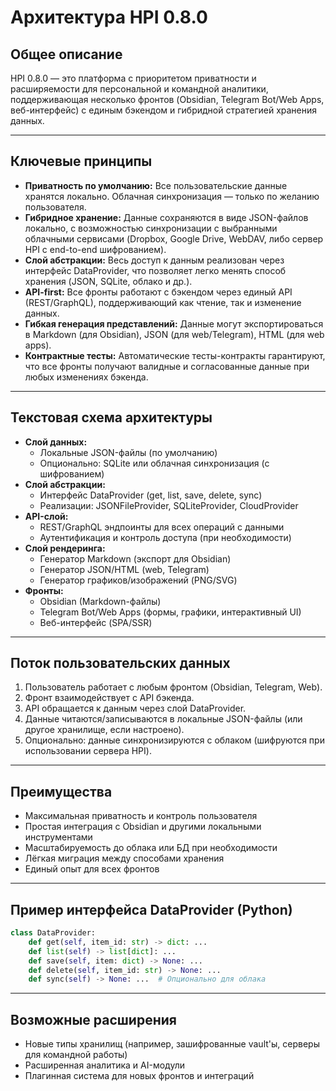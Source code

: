 # Архитектура HPI 0.8.0

## Общее описание
HPI 0.8.0 — это платформа с приоритетом приватности и расширяемости для персональной и командной аналитики, поддерживающая несколько фронтов (Obsidian, Telegram Bot/Web Apps, веб-интерфейс) с единым бэкендом и гибридной стратегией хранения данных.

---

## Ключевые принципы
- **Приватность по умолчанию:** Все пользовательские данные хранятся локально. Облачная синхронизация — только по желанию пользователя.
- **Гибридное хранение:** Данные сохраняются в виде JSON-файлов локально, с возможностью синхронизации с выбранными облачными сервисами (Dropbox, Google Drive, WebDAV, либо сервер HPI с end-to-end шифрованием).
- **Слой абстракции:** Весь доступ к данным реализован через интерфейс DataProvider, что позволяет легко менять способ хранения (JSON, SQLite, облако и др.).
- **API-first:** Все фронты работают с бэкендом через единый API (REST/GraphQL), поддерживающий как чтение, так и изменение данных.
- **Гибкая генерация представлений:** Данные могут экспортироваться в Markdown (для Obsidian), JSON (для web/Telegram), HTML (для web apps).
- **Контрактные тесты:** Автоматические тесты-контракты гарантируют, что все фронты получают валидные и согласованные данные при любых изменениях бэкенда.

---

## Текстовая схема архитектуры

- **Слой данных:**
    - Локальные JSON-файлы (по умолчанию)
    - Опционально: SQLite или облачная синхронизация (с шифрованием)
- **Слой абстракции:**
    - Интерфейс DataProvider (get, list, save, delete, sync)
    - Реализации: JSONFileProvider, SQLiteProvider, CloudProvider
- **API-слой:**
    - REST/GraphQL эндпоинты для всех операций с данными
    - Аутентификация и контроль доступа (при необходимости)
- **Слой рендеринга:**
    - Генератор Markdown (экспорт для Obsidian)
    - Генератор JSON/HTML (web, Telegram)
    - Генератор графиков/изображений (PNG/SVG)
- **Фронты:**
    - Obsidian (Markdown-файлы)
    - Telegram Bot/Web Apps (формы, графики, интерактивный UI)
    - Веб-интерфейс (SPA/SSR)

---

## Поток пользовательских данных
1. Пользователь работает с любым фронтом (Obsidian, Telegram, Web).
2. Фронт взаимодействует с API бэкенда.
3. API обращается к данным через слой DataProvider.
4. Данные читаются/записываются в локальные JSON-файлы (или другое хранилище, если настроено).
5. Опционально: данные синхронизируются с облаком (шифруются при использовании сервера HPI).

---

## Преимущества
- Максимальная приватность и контроль пользователя
- Простая интеграция с Obsidian и другими локальными инструментами
- Масштабируемость до облака или БД при необходимости
- Лёгкая миграция между способами хранения
- Единый опыт для всех фронтов

---

## Пример интерфейса DataProvider (Python)
```python
class DataProvider:
    def get(self, item_id: str) -> dict: ...
    def list(self) -> list[dict]: ...
    def save(self, item: dict) -> None: ...
    def delete(self, item_id: str) -> None: ...
    def sync(self) -> None: ...  # Опционально для облака
```

---

## Возможные расширения
- Новые типы хранилищ (например, зашифрованные vault'ы, серверы для командной работы)
- Расширенная аналитика и AI-модули
- Плагинная система для новых фронтов и интеграций 